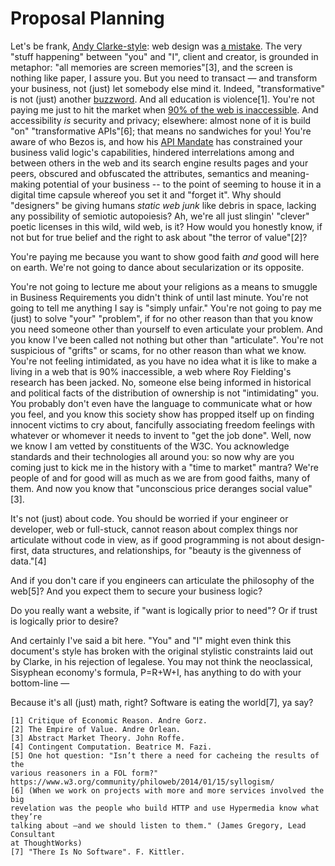 # Proposal Planning

Let's be frank, [Andy Clarke-style][clarke]: web design was [a mistake][mistake]. 
The very "stuff happening" between "you" and "I", client and creator, is 
grounded in metaphor: "all memories are screen memories"[3], and the screen is nothing like paper, I assure you.
But you need to transact — and transform your business, not (just) let somebody 
else mind it. Indeed, "transformative" is not (just) another [buzzword][buzz]. And all 
education is violence[1]. You're not paying me just to hit the 
market when [90% of the web is inaccessible][inaccessible]. And accessibility *is* security and 
privacy; elsewhere: almost none of it is build "on" "transformative APIs"[6]; 
that means no sandwiches for you! You're aware of who Bezos is, and how his 
[API Mandate][apimandate] has constrained your business valid logic's capabilities, hindered 
interrelations among and between others in the web and its search engine 
results pages and your peers, obscured and obfuscated the attributes, 
semantics and meaning-making potential of your business -- to the point of 
seeming to house it in a digital time capsule whereof you set it and "forget 
it". Why should "designers" be giving humans *static web junk* like debris in 
space, lacking any possibility of semiotic autopoiesis? Ah, we're all just 
slingin' "clever" poetic licenses in this wild, wild web, is it? How would you 
honestly know, if not but for true belief and the right to ask about "the 
terror of value"[2]?

You're paying me because you want to show good faith *and* good will here on 
earth. We're not going to dance about secularization or its opposite. 

You're not going to lecture me about your religions as a means to smuggle in 
Business Requirements you didn't think of until last minute. You're not going 
to tell me anything I say is "simply unfair." You're not going to pay me (just) to solve "your" "problem", 
if for no other reason than that you know you need someone other than 
yourself to even articulate your problem. And you know I've been called 
not nothing but other than "articulate". You're not suspicious of "grifts" 
or scams, for no other reason than what we know. You're not feeling 
intimidated, as you have no idea what it is like to make a living in 
a web that is 90% inaccessible, a web where Roy Fielding's research 
has been jacked. No, someone else being informed in historical and 
political facts of the distribution of ownership is not "intimidating" 
you. You probably don't even have the language to communicate what 
or how you feel, and you know this society show has propped itself 
up on finding innocent victims to cry about, fancifully associating 
freedom feelings with whatever or whomever it needs to invent to 
"get the job done". Well, now we know I am vetted by constituents 
of the W3C. You acknowledge standards and their technologies all 
around you: so now why are you coming just to kick me in the history 
with a "time to market" mantra? We're people of and for good will 
as much as we are from good faiths, many of them. And now you know 
that "unconscious price deranges social value"[3].

It's not (just) about code. You should be worried if your engineer 
or developer, web or full-stuck, cannot reason about complex things 
nor articulate without code in view, as if good programming is not 
about design-first, data structures, and relationships, for "beauty 
is the givenness of data."[4]

And if you don't care if you engineers can articulate the philosophy 
of the web[5]? And you expect them to secure your business logic? 

Do you really want a website, if "want is logically prior to need"? 
Or if trust is logically prior to desire?

And certainly I've said a bit here. "You" and "I" might even think 
this document's style has broken with the original stylistic constraints 
laid out by Clarke, in his rejection of legalese. You may not think 
the neoclassical, Sisyphean economy's formula, P=R+W+I, has anything 
to do with your bottom-line — 

Because it's all (just) math, right? Software is eating the world[7], ya say?

```
[1] Critique of Economic Reason. Andre Gorz.
[2] The Empire of Value. Andre Orlean.
[3] Abstract Market Theory. John Roffe.
[4] Contingent Computation. Beatrice M. Fazi.
[5] One hot question: "Isn’t there a need for cacheing the results of the 
various reasoners in a FOL form?" https://www.w3.org/community/philoweb/2014/01/15/syllogism/
[6] (When we work on projects with more and more services involved the big 
revelation was the people who build HTTP and use Hypermedia know what they’re 
talking about —and we should listen to them." (James Gregory, Lead Consultant 
at ThoughtWorks)
[7] "There Is No Software". F. Kittler.
```

[clarke]: https://stuffandnonsense.co.uk/projects/contract-killer/#contract
[inaccessible]: https://abilitynet.org.uk/news-blogs/inaccessible-websites-keep-disabled-people-out-work-abilitynet-tells-government-taskforce
[mistake]: http://motherfuckingwebsite.com/
[buzz]: https://roy.gbiv.com/untangled/2008/rest-apis-must-be-hypertext-driven
[apimandate]: https://nordicapis.com/the-bezos-api-mandate-amazons-manifesto-for-externalization/
